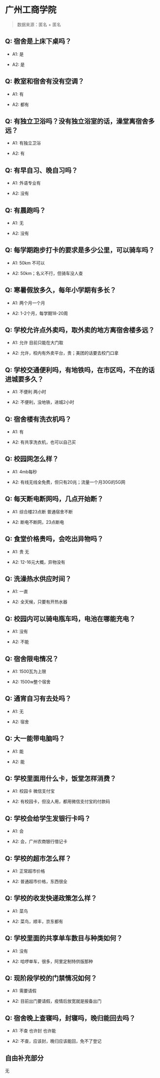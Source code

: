 # 广州工商学院

> 数据来源：匿名 + 匿名

## Q: 宿舍是上床下桌吗？

- A1: 是

- A2: 是

## Q: 教室和宿舍有没有空调？

- A1: 有

- A2: 都有

## Q: 有独立卫浴吗？没有独立浴室的话，澡堂离宿舍多远？

- A1: 有独立卫浴

- A2: 有

## Q: 有早自习、晚自习吗？

- A1: 外语专业有

- A2: 没有

## Q: 有晨跑吗？

- A1: 无

- A2: 没有

## Q: 每学期跑步打卡的要求是多少公里，可以骑车吗？

- A1: 50km 不可以

- A2: 50km；名义不行，但骑车没人查

## Q: 寒暑假放多久，每年小学期有多长？

- A1: 两个月一个月

- A2: 1-2个月，每学期18-20周

## Q: 学校允许点外卖吗，取外卖的地方离宿舍楼多远？

- A1: 允许 目前只能在大门取

- A2: 允许，校内有外卖平台，贵；美团的话要去校门口拿

## Q: 学校交通便利吗，有地铁吗，在市区吗，不在的话进城要多久？

- A1: 不便利 两小时

- A2: 不便利，没地铁，进城2小时

## Q: 宿舍楼有洗衣机吗？

- A1: 有

- A2: 有共享洗衣机，也可以自己买

## Q: 校园网怎么样？

- A1: 4mb每秒

- A2: 有线无线全免费，但只有20兆；流量一个月30G的5G网

## Q: 每天断电断网吗，几点开始断？

- A1: 综合楼23点断 普通宿舍不断

- A2: 断电不断网，23点断电

## Q: 食堂价格贵吗，会吃出异物吗？

- A1: 贵 无

- A2: 12-16元大概，异物没有

## Q: 洗澡热水供应时间？

- A1: 一直

- A2: 全天候，只要有开热水器

## Q: 校园内可以骑电瓶车吗，电池在哪能充电？

- A1: 没有

- A2: 不能

## Q: 宿舍限电情况？

- A1: 1500瓦为上限

- A2: 1500w整个宿舍

## Q: 通宵自习有去处吗？

- A1: 无

- A2: 宿舍

## Q: 大一能带电脑吗？

- A1: 能

- A2: 能

## Q: 学校里面用什么卡，饭堂怎样消费？

- A1: 校园卡 微信支付宝

- A2: 有校园卡，但没人用，都用微信支付宝的付款码

## Q: 学校会给学生发银行卡吗？

- A1: 会

- A2: 会，广州农商银行借记卡

## Q: 学校的超市怎么样？

- A1: 正常超市价格

- A2: 普通超市价格，东西很全

## Q: 学校的收发快递政策怎么样？

- A1: 菜鸟

- A2: 菜鸟，顺丰，京东都有

## Q: 学校里面的共享单车数目与种类如何？

- A1: 没有

- A2: 哈啰单车，很多，阿里定制特供版那种

## Q: 现阶段学校的门禁情况如何？

- A1: 需要请假

- A2: 目前出门要请假，疫情后放宽就是报备出门

## Q: 宿舍晚上查寝吗，封寝吗，晚归能回去吗？

- A1: 不查 也许封 也许能

- A2: 不查，应该封，晚归应该能回，免不了登记

## 自由补充部分

无